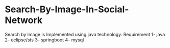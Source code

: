 # Search-By-Image-In-Social-Network
Search by Image is Implemented using java technology.
Requirement
1- java
2- eclipse/sts
3- springboot
4- mysql


